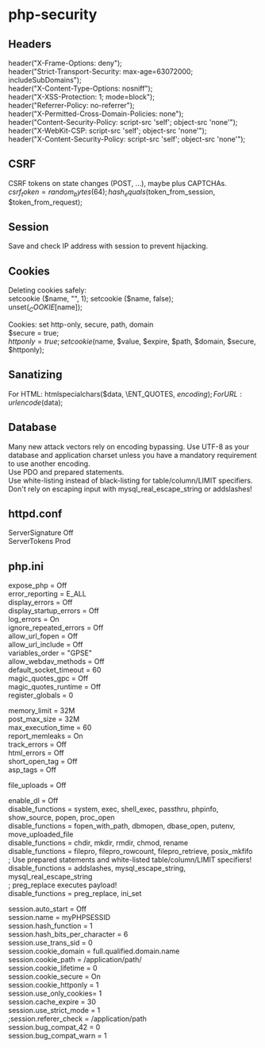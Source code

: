 # php-security

## Headers

header("X-Frame-Options: deny");  
header("Strict-Transport-Security: max-age=63072000; includeSubDomains");  
header("X-Content-Type-Options: nosniff");  
header("X-XSS-Protection: 1; mode=block");  
header("Referrer-Policy: no-referrer");  
header("X-Permitted-Cross-Domain-Policies: none");  
header("Content-Security-Policy: script-src 'self'; object-src 'none'");  
header("X-WebKit-CSP: script-src 'self'; object-src 'none'");  
header("X-Content-Security-Policy: script-src 'self'; object-src 'none'");

## CSRF

CSRF tokens on state changes (POST, ...), maybe plus CAPTCHAs.  
$csrf_token = random_bytes(64);  
hash_equals($token_from_session, $token_from_request);

## Session

Save and check IP address with session to prevent hijacking.

## Cookies

Deleting cookies safely:  
setcookie ($name, "", 1);  
setcookie ($name, false);  
unset($_COOKIE[$name]);

Cookies: set http-only, secure, path, domain  
$secure = true;  
$httponly = true;  
setcookie($name, $value, $expire, $path, $domain, $secure, $httponly);

## Sanatizing

For HTML: htmlspecialchars($data, \ENT_QUOTES, $encoding);  
For URL: urlencode($data);

## Database

Many new attack vectors rely on encoding bypassing. Use UTF-8 as your database and application charset unless you have a mandatory requirement to use another encoding.  
Use PDO and prepared statements.  
Use white-listing instead of black-listing for table/column/LIMIT specifiers.  
Don't rely on escaping input with mysql_real_escape_string or addslashes!

## httpd.conf

ServerSignature Off  
ServerTokens Prod

## php.ini

expose_php              = Off  
error_reporting         = E_ALL  
display_errors          = Off  
display_startup_errors  = Off  
log_errors              = On  
ignore_repeated_errors  = Off  
allow_url_fopen         = Off  
allow_url_include       = Off  
variables_order         = "GPSE"  
allow_webdav_methods    = Off  
default_socket_timeout  = 60  
magic_quotes_gpc        = Off  
magic_quotes_runtime    = Off  
register_globals        = 0  

memory_limit            = 32M  
post_max_size           = 32M  
max_execution_time      = 60  
report_memleaks         = On  
track_errors            = Off  
html_errors             = Off  
short_open_tag          = Off  
asp_tags                = Off  

file_uploads            = Off  

enable_dl               = Off  
disable_functions       = system, exec, shell_exec, passthru, phpinfo, show_source, popen, proc_open  
disable_functions       = fopen_with_path, dbmopen, dbase_open, putenv, move_uploaded_file  
disable_functions       = chdir, mkdir, rmdir, chmod, rename  
disable_functions       = filepro, filepro_rowcount, filepro_retrieve, posix_mkfifo  
; Use prepared statements and white-listed table/column/LIMIT specifiers!  
disable_functions       = addslashes, mysql_escape_string, mysql_real_escape_string  
; preg_replace executes payload!  
disable_functions       = preg_replace, ini_set  

session.auto_start      = Off  
session.name            = myPHPSESSID  
session.hash_function   = 1  
session.hash_bits_per_character = 6  
session.use_trans_sid   = 0  
session.cookie_domain   = full.qualified.domain.name  
session.cookie_path     = /application/path/  
session.cookie_lifetime = 0  
session.cookie_secure   = On  
session.cookie_httponly = 1  
session.use_only_cookies= 1  
session.cache_expire    = 30  
session.use_strict_mode = 1  
;session.referer_check   = /application/path  
session.bug_compat_42   = 0  
session.bug_compat_warn = 1  
